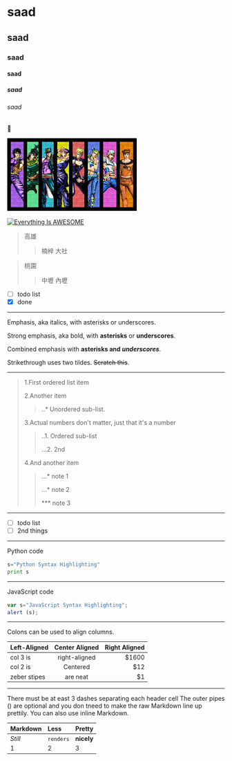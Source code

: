 # saad
## saad
### saad
#### saad
##### saad
###### saad

:slightly_smiling_face:

![JOJO](jojo.jpg "JOJO")

[![Everything Is AWESOME](https://img.youtube.com/vi/StTqXEQ2l-Y/0.jpg)](https://www.youtube.com/watch?v=StTqXEQ2l-Y "Everything Is AWESOME")


>高雄
>>楠梓
>>大社

>桃園
>>中壢
>>內壢

- [ ] todo list
- [x] done

---

Emphasis, aka italics, with asterisks or underscores.

Strong emphasis, aka bold, with **asterisks** or **underscores**.

Combined emphasis with **asterisks and *underscores***.

Strikethrough uses two tildes. ~~Scratch this~~.


---

>1.First ordered list item
>
>2.Another item
>>  ..* Unordered sub-list.
>>  
>3.Actual numbers don't matter, just that it's a number
>>  ..1. Ordered sub-list
>>  
>> ...2. 2nd
>> 
>4.And another item
>>  ...* note 1 
>>  
>>  ...* note 2
>>  
>>  *** note 3

---

- [ ] todo list
- [ ] 2nd things

---

Python code
```python
s="Python Syntax Highlighting"
print s
```
---

JavaScript code
```js
var s="JavaScript Syntax Highlighting";
alert (s);
```

---

Colons can be used to align columns.

|Left-Aligned|Center Aligned|Right Aligned|
|:-----------|:------------:|-----------:|
|col 3 is|right-aligned|$1600|
|col 2 is|Centered|$12|
|zeber stipes|are neat|$1|


---
There must be at east 3 dashes separating each header cell
The outer pipes () are optional and you don tneed to make the
raw Markdown line up prettily. You can also use inline Markdown.


|Markdown|Less|Pretty|
|:-------|:---|:--|
|*Still*|`renders`|**nicely**|
|1|2|3|
























